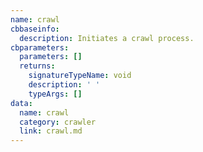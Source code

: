 ```yaml
---
name: crawl
cbbaseinfo:
  description: Initiates a crawl process.
cbparameters:
  parameters: []
  returns:
    signatureTypeName: void
    description: ' '
    typeArgs: []
data:
  name: crawl
  category: crawler
  link: crawl.md
---
```

<CBBaseInfo/> 
 <CBParameters/>